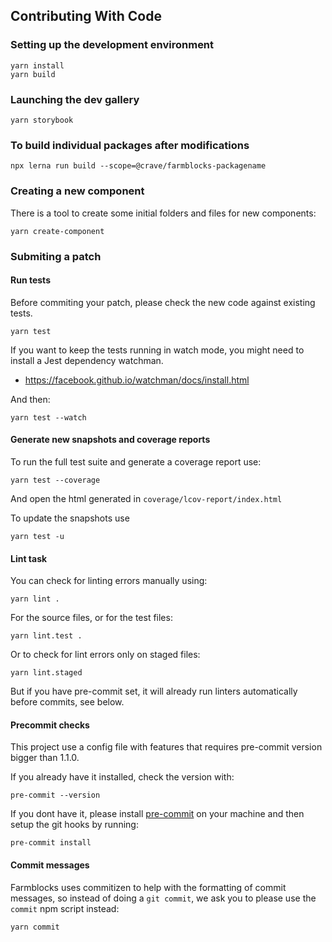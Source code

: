 ## Contributing With Code

### Setting up the development environment

```
yarn install
yarn build
```

### Launching the dev gallery
```
yarn storybook
```

### To build individual packages after modifications

```
npx lerna run build --scope=@crave/farmblocks-packagename
```

### Creating a new component

There is a tool to create some initial folders and files for new components:

```
yarn create-component
```

### Submiting a patch

#### Run tests

Before commiting your patch, please check the new code against existing tests.

```
yarn test
```

If you want to keep the tests running in watch mode, you might need to install
a Jest dependency watchman.

- https://facebook.github.io/watchman/docs/install.html

And then:
```
yarn test --watch
```

#### Generate new snapshots and coverage reports
To run the full test suite and generate a coverage report use:

```
yarn test --coverage
```

And open the html generated in ``coverage/lcov-report/index.html``

To update the snapshots use
```
yarn test -u
```

#### Lint task

You can check for linting errors manually using:

```
yarn lint .
```

For the source files, or for the test files:

```
yarn lint.test .
```

Or to check for lint errors only on staged files:

```
yarn lint.staged
```

But if you have pre-commit set, it will already run linters automatically before commits, see below.

#### Precommit checks

This project use a config file with features that requires pre-commit
version bigger than 1.1.0.

If you already have it installed, check the version with:

```
pre-commit --version
```

If you dont have it, please install 
[pre-commit](http://pre-commit.com/) on your machine and then 
setup the git hooks by running:

```
pre-commit install
```

#### Commit messages

Farmblocks uses commitizen to help with the formatting of commit messages,
so instead of doing a ``git commit``, we ask you to please use the ``commit`` 
npm script instead:

```
yarn commit
```

